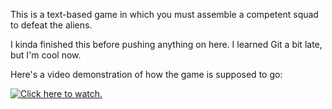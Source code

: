 This is a text-based game in which you must assemble a competent squad to defeat the aliens.

I kinda finished this before pushing anything on here. I learned Git a bit late, but I'm cool now.

Here's a video demonstration of how the game is supposed to go:

[![Click here to watch.](https://i.imgur.com/2k9CdZu.png)](https://www.youtube.com/watch?v=rTGe2w6UeGg)
